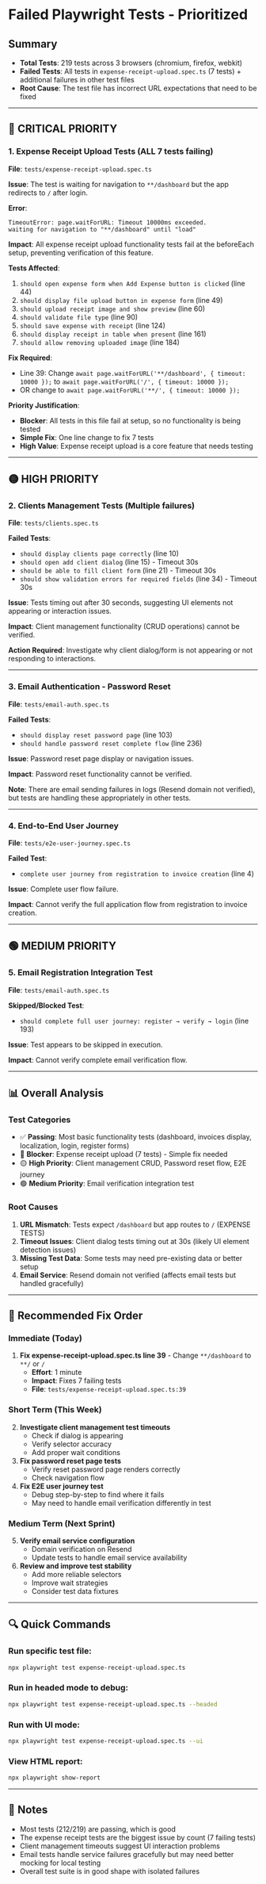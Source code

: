 # Failed Playwright Tests - Prioritized

## Summary
- **Total Tests**: 219 tests across 3 browsers (chromium, firefox, webkit)
- **Failed Tests**: All tests in `expense-receipt-upload.spec.ts` (7 tests) + additional failures in other test files
- **Root Cause**: The test file has incorrect URL expectations that need to be fixed

---

## 🔴 **CRITICAL PRIORITY**

### 1. **Expense Receipt Upload Tests** (ALL 7 tests failing)
**File**: `tests/expense-receipt-upload.spec.ts`

**Issue**: The test is waiting for navigation to `**/dashboard` but the app redirects to `/` after login.

**Error**: 
```
TimeoutError: page.waitForURL: Timeout 10000ms exceeded.
waiting for navigation to "**/dashboard" until "load"
```

**Impact**: All expense receipt upload functionality tests fail at the beforeEach setup, preventing verification of this feature.

**Tests Affected**:
1. `should open expense form when Add Expense button is clicked` (line 44)
2. `should display file upload button in expense form` (line 49)
3. `should upload receipt image and show preview` (line 60)
4. `should validate file type` (line 90)
5. `should save expense with receipt` (line 124)
6. `should display receipt in table when present` (line 161)
7. `should allow removing uploaded image` (line 184)

**Fix Required**:
- Line 39: Change `await page.waitForURL('**/dashboard', { timeout: 10000 });` to `await page.waitForURL('/', { timeout: 10000 });`
- OR change to `await page.waitForURL('**/', { timeout: 10000 });`

**Priority Justification**: 
- **Blocker**: All tests in this file fail at setup, so no functionality is being tested
- **Simple Fix**: One line change to fix 7 tests
- **High Value**: Expense receipt upload is a core feature that needs testing

---

## 🟡 **HIGH PRIORITY**

### 2. **Clients Management Tests** (Multiple failures)
**File**: `tests/clients.spec.ts`

**Failed Tests**:
- `should display clients page correctly` (line 10)
- `should open add client dialog` (line 15) - Timeout 30s
- `should be able to fill client form` (line 21) - Timeout 30s
- `should show validation errors for required fields` (line 34) - Timeout 30s

**Issue**: Tests timing out after 30 seconds, suggesting UI elements not appearing or interaction issues.

**Impact**: Client management functionality (CRUD operations) cannot be verified.

**Action Required**: Investigate why client dialog/form is not appearing or not responding to interactions.

---

### 3. **Email Authentication - Password Reset**
**File**: `tests/email-auth.spec.ts`

**Failed Tests**:
- `should display reset password page` (line 103)
- `should handle password reset complete flow` (line 236)

**Issue**: Password reset page display or navigation issues.

**Impact**: Password reset functionality cannot be verified.

**Note**: There are email sending failures in logs (Resend domain not verified), but tests are handling these appropriately in other tests.

---

### 4. **End-to-End User Journey**
**File**: `tests/e2e-user-journey.spec.ts`

**Failed Test**:
- `complete user journey from registration to invoice creation` (line 4)

**Issue**: Complete user flow failure.

**Impact**: Cannot verify the full application flow from registration to invoice creation.

---

## 🟢 **MEDIUM PRIORITY**

### 5. **Email Registration Integration Test**
**File**: `tests/email-auth.spec.ts`

**Skipped/Blocked Test**:
- `should complete full user journey: register → verify → login` (line 193)

**Issue**: Test appears to be skipped in execution.

**Impact**: Cannot verify complete email verification flow.

---

## 📊 **Overall Analysis**

### Test Categories
- ✅ **Passing**: Most basic functionality tests (dashboard, invoices display, localization, login, register forms)
- 🔴 **Blocker**: Expense receipt upload (7 tests) - Simple fix needed
- 🟡 **High Priority**: Client management CRUD, Password reset flow, E2E journey
- 🟢 **Medium Priority**: Email verification integration test

### Root Causes
1. **URL Mismatch**: Tests expect `/dashboard` but app routes to `/` (EXPENSE TESTS)
2. **Timeout Issues**: Client dialog tests timing out at 30s (likely UI element detection issues)
3. **Missing Test Data**: Some tests may need pre-existing data or better setup
4. **Email Service**: Resend domain not verified (affects email tests but handled gracefully)

---

## 🎯 **Recommended Fix Order**

### Immediate (Today)
1. **Fix expense-receipt-upload.spec.ts line 39** - Change `**/dashboard` to `**/` or `/`
   - **Effort**: 1 minute
   - **Impact**: Fixes 7 failing tests
   - **File**: `tests/expense-receipt-upload.spec.ts:39`

### Short Term (This Week)
2. **Investigate client management test timeouts**
   - Check if dialog is appearing
   - Verify selector accuracy
   - Add proper wait conditions
3. **Fix password reset page tests**
   - Verify reset password page renders correctly
   - Check navigation flow
4. **Fix E2E user journey test**
   - Debug step-by-step to find where it fails
   - May need to handle email verification differently in test

### Medium Term (Next Sprint)
5. **Verify email service configuration**
   - Domain verification on Resend
   - Update tests to handle email service availability
6. **Review and improve test stability**
   - Add more reliable selectors
   - Improve wait strategies
   - Consider test data fixtures

---

## 🔍 **Quick Commands**

### Run specific test file:
```bash
npx playwright test expense-receipt-upload.spec.ts
```

### Run in headed mode to debug:
```bash
npx playwright test expense-receipt-upload.spec.ts --headed
```

### Run with UI mode:
```bash
npx playwright test expense-receipt-upload.spec.ts --ui
```

### View HTML report:
```bash
npx playwright show-report
```

---

## 📝 **Notes**

- Most tests (212/219) are passing, which is good
- The expense receipt tests are the biggest issue by count (7 failing tests)
- Client management timeouts suggest UI interaction problems
- Email tests handle service failures gracefully but may need better mocking for local testing
- Overall test suite is in good shape with isolated failures


